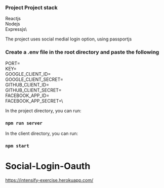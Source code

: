 ### Project Project stack

Reactjs\
Nodejs\
Expressjs\

The project uses social medial login option, using passportjs

### Create a .env file in the root directory and paste the following

PORT=\
KEY=\
GOOGLE_CLIENT_ID=\
GOOGLE_CLIENT_SECRET=\
GITHUB_CLIENT_ID=\
GITHUB_CLIENT_SECRET=\
FACEBOOK_APP_ID=\
FACEBOOK_APP_SECRET=\

In the project directory, you can run:

### `npm run server`

In the client directory, you can run:

### `npm start`

# Social-Login-Oauth

https://intensify-exercise.herokuapp.com/
